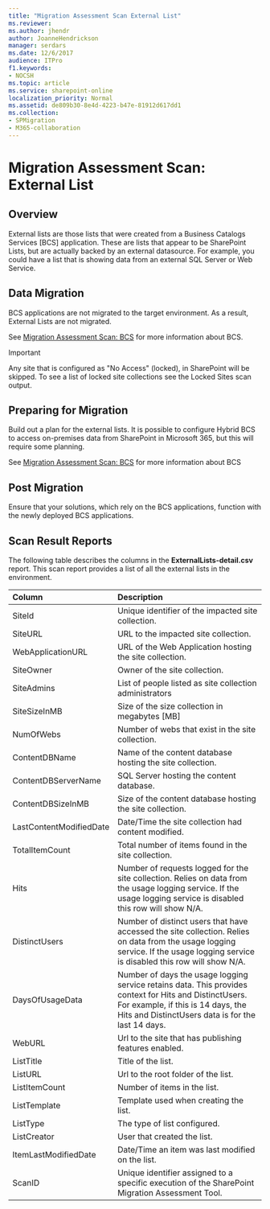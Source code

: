 ```yaml
---
title: "Migration Assessment Scan External List"
ms.reviewer: 
ms.author: jhendr
author: JoanneHendrickson
manager: serdars
ms.date: 12/6/2017
audience: ITPro
f1.keywords:
- NOCSH
ms.topic: article
ms.service: sharepoint-online
localization_priority: Normal
ms.assetid: de809b30-8e4d-4223-b47e-81912d617dd1
ms.collection:
- SPMigration
- M365-collaboration
---
```


# Migration Assessment Scan: External List

## Overview

External lists are those lists that were created from a Business Catalogs Services [BCS] application. These are lists that appear to be SharePoint Lists, but are actually backed by an external datasource. For example, you could have a list that is showing data from an external SQL Server or Web Service.
  
## Data Migration

BCS applications are not migrated to the target environment. As a result, External Lists are not migrated.
  
See [Migration Assessment Scan: BCS](migration-assessment-scan-bcs.md) for more information about BCS. 
  
> [!IMPORTANT]
> Any site that is configured as "No Access" (locked), in SharePoint will be skipped. To see a list of locked site collections see the Locked Sites scan output. 
  
## Preparing for Migration

Build out a plan for the external lists. It is possible to configure Hybrid BCS to access on-premises data from SharePoint in Microsoft 365, but this will require some planning. 
  
See [Migration Assessment Scan: BCS](migration-assessment-scan-bcs.md) for more information about BCS 
  
## Post Migration

Ensure that your solutions, which rely on the BCS applications, function with the newly deployed BCS applications.
  
## Scan Result Reports

The following table describes the columns in the **ExternalLists-detail.csv** report. This scan report provides a list of all the external lists in the environment. 
  
|**Column**|**Description**|
|:-----|:-----|
|SiteId  <br/> |Unique identifier of the impacted site collection.  <br/> |
|SiteURL  <br/> |URL to the impacted site collection.  <br/> |
|WebApplicationURL  <br/> |URL of the Web Application hosting the site collection.  <br/> |
|SiteOwner  <br/> |Owner of the site collection.  <br/> |
|SiteAdmins  <br/> |List of people listed as site collection administrators  <br/> |
|SiteSizeInMB  <br/> |Size of the size collection in megabytes [MB]  <br/> |
|NumOfWebs  <br/> |Number of webs that exist in the site collection.  <br/> |
|ContentDBName  <br/> |Name of the content database hosting the site collection.  <br/> |
|ContentDBServerName  <br/> |SQL Server hosting the content database.  <br/> |
|ContentDBSizeInMB  <br/> |Size of the content database hosting the site collection.  <br/> |
|LastContentModifiedDate  <br/> |Date/Time the site collection had content modified.  <br/> |
|TotalItemCount  <br/> |Total number of items found in the site collection.  <br/> |
|Hits  <br/> |Number of requests logged for the site collection. Relies on data from the usage logging service. If the usage logging service is disabled this row will show N/A.  <br/> |
|DistinctUsers  <br/> |Number of distinct users that have accessed the site collection. Relies on data from the usage logging service. If the usage logging service is disabled this row will show N/A.  <br/> |
|DaysOfUsageData  <br/> |Number of days the usage logging service retains data. This provides context for Hits and DistinctUsers. For example, if this is 14 days, the Hits and DistinctUsers data is for the last 14 days.  <br/> |
|WebURL  <br/> |Url to the site that has publishing features enabled.  <br/> |
|ListTitle  <br/> |Title of the list.  <br/> |
|ListURL  <br/> |Url to the root folder of the list.  <br/> |
|ListItemCount  <br/> |Number of items in the list.  <br/> |
|ListTemplate  <br/> |Template used when creating the list.  <br/> |
|ListType  <br/> |The type of list configured.  <br/> |
|ListCreator  <br/> |User that created the list.  <br/> |
|ItemLastModifiedDate  <br/> |Date/Time an item was last modified on the list.  <br/> |
|ScanID  <br/> | Unique identifier assigned to a specific execution of the SharePoint Migration Assessment Tool.  <br/> |
   

